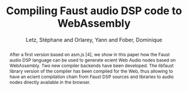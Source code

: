 --- 
title: "Compiling Faust audio DSP code to WebAssembly" 
abstract: "After a first version based on asm.js [4], we show in this paper how the Faust audio DSP language can be used to generate ecient Web Audio nodes based on WebAssembly. Two new compiler backends have been developed. The libfaust library version of the compiler has been compiled for the Web, thus allowing to have an ecient compilation chain from Faust DSP sources and libraries to audio nodes directly available in the browser." 
address: "London" 
author: "Letz, Stéphane and Orlarey, Yann and Fober, Dominique"
webAuthor: "Christian Baumann, Johanna Friederike, Jan-Torsten Milde" 
booktitle: "Proceedings of the International Web Audio Conference" 
editor: "Thalmann, Florian and Ewert, Sebastian" 
month: "Proceedings of the International Web Audio Conference"
pages: "1-4" 
publisher: "Queen Mary University of London" 
series: "WAC '18"
track: "Poster"  
year: "2017" 
id: "2017_EA_60" 
tags: year2017
media: none 
pdflink: /_data/papers/pdf/2017/2017_60.pdf
ISSN: 2663-5844
---